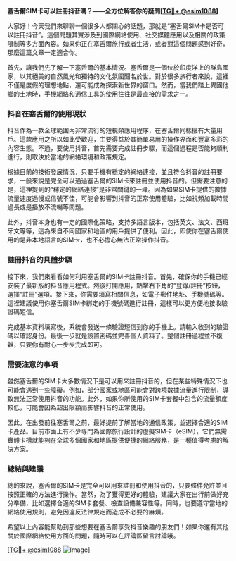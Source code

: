 **塞舌爾SIM卡可以註冊抖音嗎？——全方位解答你的疑問[[TG💪+ @esim1088](https://t.me/s/esim1088)]**

大家好！今天我們來聊聊一個很多人都關心的話題，那就是“塞舌爾SIM卡是否可以註冊抖音”。這個問題其實涉及到國際網絡使用、社交媒體應用以及相關的政策限制等多方面內容。如果你正在塞舌爾旅行或者生活，或者對這個問題感到好奇，那麼這篇文章一定適合你。

首先，讓我們先了解一下塞舌爾的基本情況。塞舌爾是一個位於印度洋上的群島國家，以其絕美的自然風光和獨特的文化氛圍聞名於世。對於很多旅行者來說，這裡不僅是度假的理想地點，還可能成為探索新世界的窗口。然而，當我們踏上異國他鄉的土地時，手機網絡和通信工具的使用往往是最直接的需求之一。

### 抖音在塞舌爾的使用現狀

抖音作為一款全球範圍內非常流行的短視頻應用程序，在塞舌爾同樣擁有大量用戶。這款應用之所以如此受歡迎，主要得益於其簡單易用的操作界面和豐富多彩的內容生態。不過，要使用抖音，首先需要完成註冊步驟，而這個過程是否能夠順利進行，則取決於當地的網絡環境和政策規定。

根據目前的技術發展情況，只要手機有穩定的網絡連接，並且符合抖音的註冊要求，一般來說是完全可以通過塞舌爾的SIM卡來註冊並使用抖音的。但需要注意的是，這裡提到的“穩定的網絡連接”是非常關鍵的一環。因為如果SIM卡提供的數據流量速度過慢或信號不佳，可能會影響到抖音的正常使用體驗，比如視頻加載時間過長或是播放不流暢等問題。

此外，抖音本身也有一定的國際化策略，支持多語言版本，包括英文、法文、西班牙文等等，這為來自不同國家和地區的用戶提供了便利。因此，即使你在塞舌爾使用的是非本地語言的SIM卡，也不必擔心無法正常操作抖音。

### 註冊抖音的具體步驟

接下來，我們來看看如何利用塞舌爾的SIM卡註冊抖音。首先，確保你的手機已經安裝了最新版的抖音應用程式。然後打開應用，點擊右下角的“登錄/註冊”按鈕，選擇“註冊”選項。接下來，你需要填寫相關信息，如電子郵件地址、手機號碼等。這裡建議使用你塞舌爾SIM卡綁定的手機號碼進行註冊，這樣可以更方便地接收驗證碼短信。

完成基本資料填寫後，系統會發送一條驗證短信到你的手機上。請輸入收到的驗證碼以確認身份。最後一步就是設置密碼並完善個人資料了。整個註冊過程並不複雜，只要你有耐心一步步完成即可。

### 需要注意的事項

雖然塞舌爾的SIM卡大多數情況下是可以用來註冊抖音的，但在某些特殊情況下也可能會遇到一些障礙。例如，部分國家或地區可能會對跨境數據流量進行限制，導致無法正常使用抖音的功能。此外，如果你所使用的SIM卡套餐中包含的流量額度較低，可能會因為超出限額而影響抖音的正常使用。

因此，在出發前往塞舌爾之前，最好提前了解當地的通信政策，並選擇合適的SIM卡產品。目前市面上有不少專門為國際旅行設計的虛擬SIM卡（eSIM），它們無需實體卡槽就能夠在全球多個國家和地區提供便捷的網絡服務，是一種值得考慮的解決方案。

### 總結與建議

總的來說，塞舌爾的SIM卡是完全可以用來註冊和使用抖音的，只要條件允許並且按照正確的方法進行操作。當然，為了獲得更好的體驗，建議大家在出行前做好充分準備，比如選擇合適的SIM卡套餐、檢查設備兼容性等。同時，也要遵守當地的網絡使用規則，避免因違反法律規定而造成不必要的麻煩。

希望以上內容能幫助到那些想要在塞舌爾享受抖音樂趣的朋友們！如果你還有其他關於國際網絡使用方面的問題，隨時可以在評論區留言討論哦。

[[TG💪+ @esim1088](https://t.me/s/esim1088) ![Image](https://i.postimg.cc/4NQfJmqS/Snipaste-2025-05-13-00-14-12.png)]